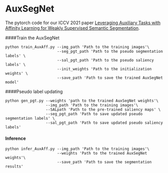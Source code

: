 # AuxSegNet

The pytorch code for our ICCV 2021 paper [Leveraging Auxiliary Tasks with Affinity Learning for Weakly Supervised Semantic Segmentation](https://arxiv.org/abs/2107.11787).

####Train the AuxSegNet

```
python train_AuxAff.py --img_path 'Path to the training images'\
                       --seg_pgt_path 'Path to the pseudo segmentation labels' \
                       --sal_pgt_path 'Path to the pseudo saliency labels' \
                       --init_weights 'Path to the initialization weights' \
                       --save_path 'Path to save the trained AuxSegNet model' 
```


####Pseudo label updating
```
python gen_pgt.py --weights 'path to the trained AuxSegNet weights'\   
                  --img_path 'Path to the training images'\
                  --SALpath 'Path to the pre-trained saliency maps' \
                  --seg_pgt_path 'Path to save updated pseudo segmentation labels' \
                  --sal_pgt_path 'Path to save updated pseudo saliency labels' 
```


#### Inference
```
python infer_AuxAff.py --img_path 'Path to the training images'\
                       --weights 'Path to the trained AuxSegNet weights'\
                       --save_path 'Path to save the segmentation results'